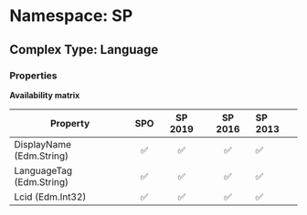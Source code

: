 # Namespace: SP

## Complex Type: Language

### Properties

**Availability matrix**

Property | SPO | SP 2019 | SP 2016 | SP 2013
----------|:---:|:-------:|:-------:|:-------
DisplayName (Edm.String) | ✅ | ✅ | ✅ | ✅
LanguageTag (Edm.String) | ✅ | ✅ | ✅ | ✅
Lcid (Edm.Int32) | ✅ | ✅ | ✅ | ✅
